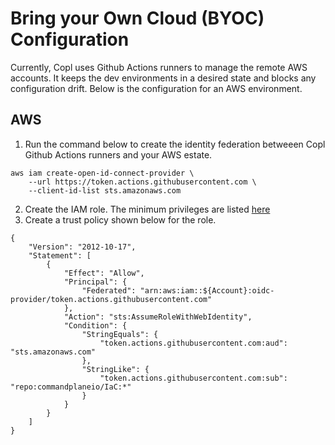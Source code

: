
# Bring your Own Cloud (BYOC) Configuration
Currently, Copl uses Github Actions runners to manage the  remote AWS accounts. It keeps the dev environments in a desired state and blocks any configuration drift.
Below is the configuration for an AWS environment.
## AWS
1. Run the command below to create the identity federation betweeen Copl Github Actions runners and your AWS estate.

```
aws iam create-open-id-connect-provider \
    --url https://token.actions.githubusercontent.com \
    --client-id-list sts.amazonaws.com 
```

2. Create the IAM role. The minimum privileges are listed [here](iam-policy.json)
3. Create a trust policy shown below for the role.
```
{
    "Version": "2012-10-17",
    "Statement": [
        {
            "Effect": "Allow",
            "Principal": {
                "Federated": "arn:aws:iam::${Account}:oidc-provider/token.actions.githubusercontent.com"
            },
            "Action": "sts:AssumeRoleWithWebIdentity",
            "Condition": {
                "StringEquals": {
                    "token.actions.githubusercontent.com:aud": "sts.amazonaws.com"
                },
                "StringLike": {
                    "token.actions.githubusercontent.com:sub": "repo:commandplaneio/IaC:*"
                }
            }
        }
    ]
}
```
